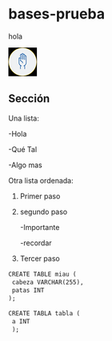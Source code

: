 # bases-prueba
hola

![lA MANO DE DIOS](mano.png)

## Sección
Una lista:

-Hola

-Qué Tal

-Algo mas

Otra lista ordenada:
1. Primer paso
2. segundo paso
   
     -Importante

    -recordar
4. Tercer paso

```
CREATE TABLE miau (
 cabeza VARCHAR(255),
 patas INT
);
```
```
CREATE TABLA tabla (
 a INT 
 );

 ```
